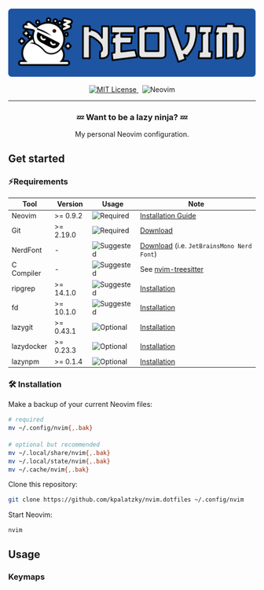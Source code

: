 <div align="center">
   <p>
      <a href="https://github.com/kpalatzky/nvim.dotfiles#is=awesome">
        <img alt="Logo with the Lettering Neovim and a lazy ninja on the left" src="./docs/assets/logo.svg"/>
      </a>
   </p>
   <p>
      <a href="https://github.com/kpalatzky/nvim.dotfiles/blob/master/LICENSE">
        <img src="https://img.shields.io/github/license/kpalatzky/nvim.dotfiles.svg" alt="MIT License"/>
       <a href="https://github.com/neovim/neovim#is-also-awesome">
      </a> 
         <img alt="Neovim" src="https://img.shields.io/badge/%3E%3D0.9.2-5e9a3d?logo=neovim&label=neovim&labelColor=1375b2"/>
       </a>
   </p>
   <hr>
   <p>
      <h3>💤 Want to be a lazy ninja? 💤</h3>
      <div>My personal Neovim configuration.</div>
   </p>
</div>

## Get started

### ⚡️Requirements

| Tool          | Version | Usage                               |  Note                 |
|----------------|--------------------------------|----------|---------|
| Neovim | >= 0.9.2 | <img src="https://img.shields.io/badge/required-800000?style=flat" alt="Required"/> | [Installation Guide](https://github.com/neovim/neovim/blob/master/INSTALL.md#is-also-awesome) |
| Git | >= 2.19.0 | <img src="https://img.shields.io/badge/required-800000?style=flat" alt="Required"/> | [Download](https://git-scm.com/downloads#is-also-awesome) |
| NerdFont | - | <img src="https://img.shields.io/badge/suggested-392361?style=flat" alt="Suggested"/> | [Download](https://www.nerdfonts.com/font-downloads#is-also-awesome) (i.e. `JetBrainsMono Nerd Font`) |
| C Compiler | - | <img src="https://img.shields.io/badge/suggested-392361?style=flat" alt="Suggested"/> | See [nvim-treesitter](https://github.com/nvim-treesitter/nvim-treesitter?tab=readme-ov-file#requirements)  |
| ripgrep | >= 14.1.0 | <img src="https://img.shields.io/badge/suggested-392361?style=flat" alt="Suggested"/> | [Installation](https://github.com/BurntSushi/ripgrep?tab=readme-ov-file#installation)  |
| fd | >= 10.1.0 |  <img src="https://img.shields.io/badge/suggested-392361?style=flat" alt="Suggested"/>  | [Installation](https://github.com/sharkdp/fd?tab=readme-ov-file#installation)  |
| lazygit | >= 0.43.1 | <img src="https://img.shields.io/badge/optional-31435e?style=flat" alt="Optional"/> | [Installation](https://github.com/jesseduffield/lazygit?tab=readme-ov-file#installation)  |
| lazydocker | >= 0.23.3 | <img src="https://img.shields.io/badge/optional-31435e?style=flat" alt="Optional"/> | [Installation](https://github.com/jesseduffield/lazydocker#installation)  |
| lazynpm | >= 0.1.4 | <img src="https://img.shields.io/badge/optional-31435e?style=flat" alt="Optional"/> | [Installation](https://github.com/jesseduffield/lazynpm#installation)  |



### 🛠️ Installation

Make a backup of your current Neovim files:

```sh
# required
mv ~/.config/nvim{,.bak}

# optional but recommended
mv ~/.local/share/nvim{,.bak}
mv ~/.local/state/nvim{,.bak}
mv ~/.cache/nvim{,.bak}
```

Clone this repository:

```sh
git clone https://github.com/kpalatzky/nvim.dotfiles ~/.config/nvim
```

Start Neovim:
```
nvim
```

## Usage

### Keymaps

<!-- generated-keymaps-start --!>

<!-- generated-keymaps-end --!>